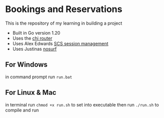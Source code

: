 # Bookings and Reservations

This is the repository of my learning in building a project

- Built in Go version 1.20
- Uses the [chi router](https://github.com/go-chi/chi/v5)
- Uses Alex Edwards [SCS session management](https://github.com/alexedwards/scs/v2)
- Uses Justinas [nosurf](https://github.com/justinas/nosurf)

## For Windows

in command prompt run `run.bat`

## For Linux & Mac

in terminal run `chmod +x run.sh` to set into executable
then run `./run.sh` to compile and run
